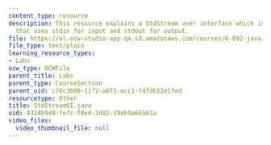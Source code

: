 ```yaml
---
content_type: resource
description: This resource explains a StdStream user interface which is a userinterface
  that uses stdin for input and stdout for output.
file: https://ol-ocw-studio-app-qa.s3.amazonaws.com/courses/6-092-java-preparation-for-6-170-january-iap-2006/4324b9d8fefcf8ed2d8219eb9a66561a_StdStreamUI.java
file_type: text/plain
learning_resource_types:
- Labs
ocw_type: OCWFile
parent_title: Labs
parent_type: CourseSection
parent_uid: c76c3609-11f2-a073-ecc1-fdfd622e1fed
resourcetype: Other
title: StdStreamUI.java
uid: 4324b9d8-fefc-f8ed-2d82-19eb9a66561a
video_files:
  video_thumbnail_file: null
---
```

